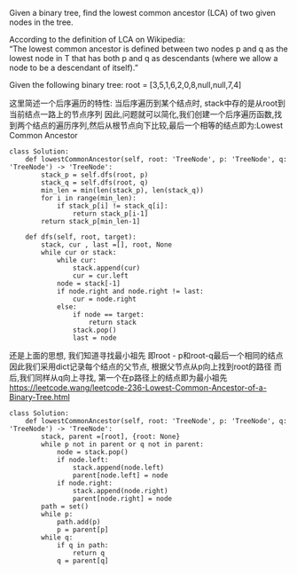Given a binary tree, find the lowest common ancestor (LCA) of two given nodes in the tree.

According to the definition of LCA on Wikipedia:   
  “The lowest common ancestor is defined between two nodes p and q as the lowest node in T that has both p and q as descendants (where we allow a node to be a descendant of itself).”

Given the following binary tree:  root = [3,5,1,6,2,0,8,null,null,7,4]


这里简述一个后序遍历的特性:
    当后序遍历到某个结点时, stack中存的是从root到当前结点一路上的节点序列
因此,问题就可以简化,我们创建一个后序遍历函数,找到两个结点的遍历序列,然后从根节点向下比较,最后一个相等的结点即为:Lowest Common Ancestor

```
class Solution:
    def lowestCommonAncestor(self, root: 'TreeNode', p: 'TreeNode', q: 'TreeNode') -> 'TreeNode':
        stack_p = self.dfs(root, p)
        stack_q = self.dfs(root, q)
        min_len = min(len(stack_p), len(stack_q))
        for i in range(min_len):
            if stack_p[i] != stack_q[i]:
                return stack_p[i-1]
        return stack_p[min_len-1]
         
    def dfs(self, root, target):
        stack, cur , last =[], root, None
        while cur or stack:
            while cur:
                stack.append(cur)
                cur = cur.left
            node = stack[-1]
            if node.right and node.right != last:
                cur = node.right
            else:
                if node == target:
                    return stack
                stack.pop()
                last = node
```


还是上面的思想, 我们知道寻找最小祖先 即root - p和root-q最后一个相同的结点
因此我们采用dict记录每个结点的父节点, 根据父节点从p向上找到root的路径
而后,我们同样从q向上寻找, 第一个在p路径上的结点即为最小祖先
https://leetcode.wang/leetcode-236-Lowest-Common-Ancestor-of-a-Binary-Tree.html
```
class Solution:
    def lowestCommonAncestor(self, root: 'TreeNode', p: 'TreeNode', q: 'TreeNode') -> 'TreeNode':
        stack, parent =[root], {root: None}
        while p not in parent or q not in parent:
            node = stack.pop()
            if node.left:
                stack.append(node.left)
                parent[node.left] = node
            if node.right:
                stack.append(node.right)
                parent[node.right] = node
        path = set()
        while p:
            path.add(p)
            p = parent[p]
        while q:
            if q in path:
                return q
            q = parent[q]
```
